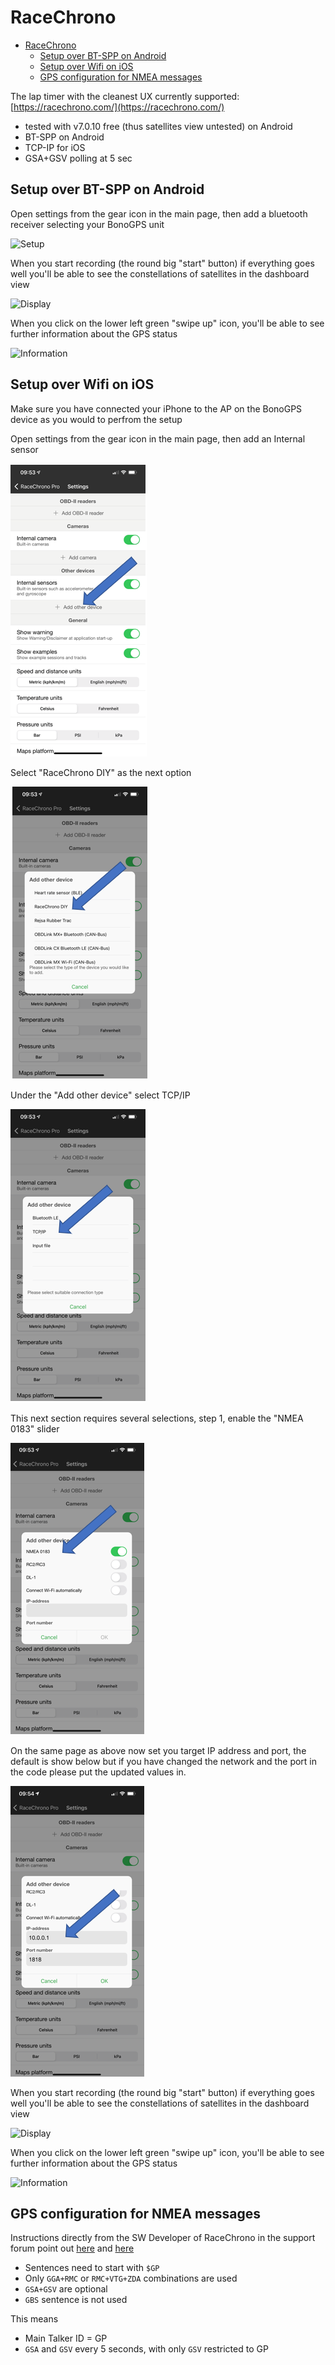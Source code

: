 # RaceChrono

- [RaceChrono](#racechrono)
  - [Setup over BT-SPP on Android](#setup-over-bt-spp-on-android)
  - [Setup over Wifi on iOS](#setup-over-wifi-on-ios)
  - [GPS configuration for NMEA messages](#gps-configuration-for-nmea-messages)

The lap timer with the cleanest UX currently supported: [https://racechrono.com/](https://racechrono.com/)

- tested with v7.0.10 free (thus satellites view untested) on Android
- BT-SPP on Android
- TCP-IP for iOS
- GSA+GSV polling at 5 sec

## Setup over BT-SPP on Android

Open settings from the gear icon in the main page, then add a bluetooth receiver selecting your BonoGPS unit

![Setup](racechrono_setup.png)

When you start recording (the round big "start" button) if everything goes well you'll be able to see the constellations of satellites in the dashboard view

![Display](racechrono_display.png)

When you click on the lower left green "swipe up" icon, you'll be able to see further information about the GPS status

![Information](racechrono_information.png)


## Setup over Wifi on iOS

Make sure you have connected your iPhone to the AP on the BonoGPS device as you would to perfrom the setup

Open settings from the gear icon in the main page, then add an Internal sensor

![Information](RC-settings.png)

Select "RaceChrono DIY" as the next option 

![Information](RT-RCDIY.png)

Under the "Add other device" select TCP/IP 

![Information](RT-TCP.png)

This next section requires several selections, step 1, enable the "NMEA 0183" slider 

![Information](RC-NMEA.png)

On the same page as above now set you target IP address and port, the default is show below but if you have changed the network and the port in the code please put the updated values in. 

![Information](RC-IP.png)

When you start recording (the round big "start" button) if everything goes well you'll be able to see the constellations of satellites in the dashboard view

![Display](racechrono_display.png)

When you click on the lower left green "swipe up" icon, you'll be able to see further information about the GPS status

![Information](racechrono_information.png)


## GPS configuration for NMEA messages

Instructions directly from the SW Developer of RaceChrono in the support forum point out [here](https://racechrono.com/forum/discussion/comment/11252/#Comment_11252) and [here](https://racechrono.com/forum/discussion/1421/best-settings-for-qstarz818xt)

- Sentences need to start with `$GP`
- Only `GGA+RMC` or `RMC+VTG+ZDA` combinations are used
- `GSA+GSV` are optional
- `GBS` sentence is not used

This means

- Main Talker ID = GP
- `GSA` and `GSV` every 5 seconds, with only `GSV` restricted to GP